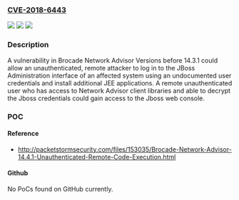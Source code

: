 ### [CVE-2018-6443](https://cve.mitre.org/cgi-bin/cvename.cgi?name=CVE-2018-6443)
![](https://img.shields.io/static/v1?label=Product&message=Brocade%20Network%20Advisor&color=blue)
![](https://img.shields.io/static/v1?label=Version&message=n%2Fa&color=blue)
![](https://img.shields.io/static/v1?label=Vulnerability&message=Use%20of%20Hard-coded%20Credentials&color=brighgreen)

### Description

A vulnerability in Brocade Network Advisor Versions before 14.3.1 could allow an unauthenticated, remote attacker to log in to the JBoss Administration interface of an affected system using an undocumented user credentials and install additional JEE applications. A remote unauthenticated user who has access to Network Advisor client libraries and able to decrypt the Jboss credentials could gain access to the Jboss web console.

### POC

#### Reference
- http://packetstormsecurity.com/files/153035/Brocade-Network-Advisor-14.4.1-Unauthenticated-Remote-Code-Execution.html

#### Github
No PoCs found on GitHub currently.

